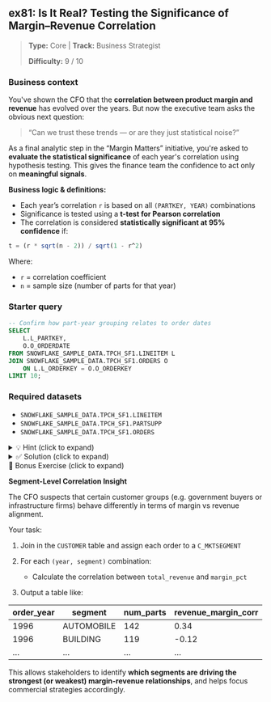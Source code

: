 ## ex81: Is It Real? Testing the Significance of Margin–Revenue Correlation

> **Type:** Core | **Track:** Business Strategist  
>
> **Difficulty:** 9 / 10

### Business context
You've shown the CFO that the **correlation between product margin and revenue** has evolved over the years. But now the executive team asks the obvious next question:

> “Can we trust these trends — or are they just statistical noise?”

As a final analytic step in the “Margin Matters” initiative, you're asked to **evaluate the statistical significance** of each year's correlation using hypothesis testing. This gives the finance team the confidence to act only on **meaningful signals**.

**Business logic & definitions:**
* Each year’s correlation `r` is based on all `(PARTKEY, YEAR)` combinations
* Significance is tested using a **t-test for Pearson correlation**
* The correlation is considered **statistically significant at 95% confidence** if:

```sql
t = (r * sqrt(n - 2)) / sqrt(1 - r^2)
```

Where:
- `r` = correlation coefficient
- `n` = sample size (number of parts for that year)

### Starter query
```sql
-- Confirm how part-year grouping relates to order dates
SELECT
    L.L_PARTKEY,
    O.O_ORDERDATE
FROM SNOWFLAKE_SAMPLE_DATA.TPCH_SF1.LINEITEM L
JOIN SNOWFLAKE_SAMPLE_DATA.TPCH_SF1.ORDERS O
    ON L.L_ORDERKEY = O.O_ORDERKEY
LIMIT 10;
```

### Required datasets

* `SNOWFLAKE_SAMPLE_DATA.TPCH_SF1.LINEITEM`
* `SNOWFLAKE_SAMPLE_DATA.TPCH_SF1.PARTSUPP`
* `SNOWFLAKE_SAMPLE_DATA.TPCH_SF1.ORDERS`

<details>
<summary>💡 Hint (click to expand)</summary>

#### How to think about it

Build on the previous exercise by reusing the per-year correlation table. Then, add two things:
1. Sample size `n` per year (already included)
2. The formula for the test statistic:

```sql
r * SQRT(n - 2) / SQRT(1 - r * r)
```

Take the absolute value and compare to 1.96 to determine significance.

#### Helpful SQL concepts

`ABS()`, `ROUND()`, mathematical expressions

```sql
ABS(CORR * SQRT(n - 2) / SQRT(1 - CORR * CORR)) > 1.96
```

</details>

<details>
<summary>✅ Solution (click to expand)</summary>

#### Working query

```sql
WITH line_details AS (
    SELECT
        L.L_PARTKEY,
        DATE_TRUNC('YEAR', O.O_ORDERDATE) AS order_year,
        (L.L_EXTENDEDPRICE * (1 - L.L_DISCOUNT)) AS net_revenue,
        (PS.PS_SUPPLYCOST * L.L_QUANTITY) AS estimated_cost
    FROM SNOWFLAKE_SAMPLE_DATA.TPCH_SF1.LINEITEM L
    JOIN SNOWFLAKE_SAMPLE_DATA.TPCH_SF1.PARTSUPP PS
        ON L.L_PARTKEY = PS.PS_PARTKEY AND L.L_SUPPKEY = PS.PS_SUPPKEY
    JOIN SNOWFLAKE_SAMPLE_DATA.TPCH_SF1.ORDERS O
        ON L.L_ORDERKEY = O.O_ORDERKEY
),

part_year_metrics AS (
    SELECT
        L_PARTKEY,
        order_year,
        SUM(net_revenue) AS total_revenue,
        ROUND(
            (SUM(net_revenue) - SUM(estimated_cost)) / NULLIF(SUM(net_revenue), 0) * 100, 2
        ) AS margin_pct
    FROM line_details
    GROUP BY L_PARTKEY, order_year
),

correlation_with_n AS (
    SELECT
        order_year,
        COUNT(*) AS num_parts,
        ROUND(CORR(total_revenue, margin_pct), 4) AS revenue_margin_corr
    FROM part_year_metrics
    GROUP BY order_year
)

SELECT
    order_year,
    num_parts,
    revenue_margin_corr,
    ROUND(
        revenue_margin_corr * SQRT(num_parts - 2) / SQRT(1 - revenue_margin_corr * revenue_margin_corr), 3
    ) AS t_statistic,
    CASE
        WHEN ABS(
            revenue_margin_corr * SQRT(num_parts - 2) / SQRT(1 - revenue_margin_corr * revenue_margin_corr)
        ) > 1.96 THEN TRUE
        ELSE FALSE
    END AS is_significant
FROM correlation_with_n
ORDER BY order_year;
```

#### Why this works

This query builds on the prior correlation logic and applies the **Pearson significance test** formula directly in SQL. It produces:
- `t_statistic`
- A final flag `is_significant`

This allows the CFO to **distinguish signal from noise** in margin-revenue alignment trends.

#### Business answer

Only a subset of years shows statistically meaningful correlation between product margin and revenue. Those years can be used to **validate pricing and sourcing policies** — others may require deeper investigation or be treated with caution.

#### Take-aways

* Performed real statistical testing entirely in SQL
* Learned how to evaluate the **strength and reliability** of business correlations
* Equipped decision-makers with both **trend** and **confidence**

</details>

<summary>🎁 Bonus Exercise (click to expand)</summary>

**Segment-Level Correlation Insight**

The CFO suspects that certain customer groups (e.g. government buyers or infrastructure firms) behave differently in terms of margin vs revenue alignment.

Your task:

1. Join in the `CUSTOMER` table and assign each order to a `C_MKTSEGMENT`
2. For each `(year, segment)` combination:

   * Calculate the correlation between `total_revenue` and `margin_pct`
3. Output a table like:

| order\_year | segment    | num\_parts | revenue\_margin\_corr |
| ----------- | ---------- | ---------- | --------------------- |
| 1996        | AUTOMOBILE | 142        | 0.34                  |
| 1996        | BUILDING   | 119        | -0.12                 |
| …           | …          | …          | …                     |

This allows stakeholders to identify **which segments are driving the strongest (or weakest) margin-revenue relationships**, and helps focus commercial strategies accordingly.

</details>
